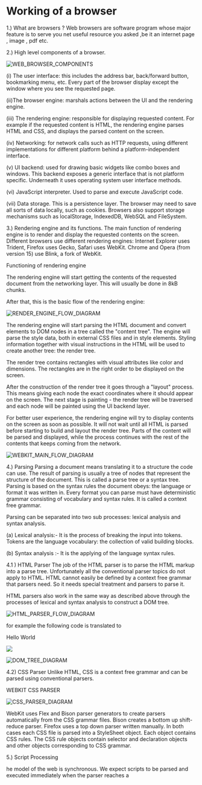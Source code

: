 # Working of a browser

1.) What are browsers ?
Web browsers are software program whose major feature is to serve you net useful resource you asked ,be it an internet page , image , pdf etc.


2.) High level components of a browser.

![WEB_BROWSER_COMPONENTS](images/web_browser_components.avif)

(i) The user interface: this includes the address bar, back/forward button, bookmarking menu, etc. Every part of the browser display except the window where you see the requested page.

(ii)The browser engine: marshals actions between the UI and the rendering engine.

(iii) The rendering engine: responsible for displaying requested content. For example if the requested content is HTML, the rendering engine parses HTML and CSS, and displays the parsed content on the screen.

(iv) Networking: for network calls such as HTTP requests, using different implementations for different platform behind a platform-independent interface.

(v) UI backend: used for drawing basic widgets like combo boxes and windows. This backend exposes a generic interface that is not platform specific. Underneath it uses operating system user interface methods.

(vi) JavaScript interpreter. Used to parse and execute JavaScript code.

(vii) Data storage. This is a persistence layer. The browser may need to save all sorts of data locally, such as cookies. Browsers also support storage mechanisms such as localStorage, IndexedDB, WebSQL and FileSystem.

3.) Rendering engine and its functions.
 The main function of rendering engine is to render and display the requested contents on the screen.
 Different browsers use different rendering engines: Internet Explorer uses Trident, Firefox uses Gecko, Safari uses WebKit. Chrome and Opera (from version 15) use Blink, a fork of WebKit.


 Functioning of rendering engine


 The rendering engine will start getting the contents of the requested document from the networking layer. This will usually be done in 8kB chunks.

After that, this is the basic flow of the rendering engine:

 ![RENDER_ENGINE_FLOW_DIAGRAM](images/rendering_engine_basic_flow.avif)



The rendering engine will start parsing the HTML document and convert elements to DOM nodes in a tree called the "content tree". The engine will parse the style data, both in external CSS files and in style elements. Styling information together with visual instructions in the HTML will be used to create another tree: the render tree.

The render tree contains rectangles with visual attributes like color and dimensions. The rectangles are in the right order to be displayed on the screen.

After the construction of the render tree it goes through a "layout" process. This means giving each node the exact coordinates where it should appear on the screen. The next stage is painting - the render tree will be traversed and each node will be painted using the UI backend layer.

For better user experience, the rendering engine will try to display contents on the screen as soon as possible. It will not wait until all HTML is parsed before starting to build and layout the render tree. Parts of the content will be parsed and displayed, while the process continues with the rest of the contents that keeps coming from the network.

 ![WEBKIT_MAIN_FLOW_DIAGRAM](images/webkit_main_flow_diagram.avif)


4.) Parsing 
Parsing a document means translating it to a structure the code can use. The result of parsing is usually a tree of nodes that represent the structure of the document. This is called a parse tree or a syntax tree.
Parsing is based on the syntax rules the document obeys: the language or format it was written in. Every format you can parse must have deterministic grammar consisting of vocabulary and syntax rules. It is called a context free grammar.


Parsing can be separated into two sub processes: lexical analysis and syntax analysis.

(a) Lexical analysis:- It is the process of breaking the input into tokens. Tokens are the language vocabulary: the collection of valid building blocks.

(b) Syntax analysis :- It is the applying of the language syntax rules.


4.1 ) HTML Parser 
The job of the HTML parser is to parse the HTML markup into a parse tree.
Unfortunately all the conventional parser topics do not apply to HTML. HTML cannot easily be defined by a context free grammar that parsers need. So it needs special treatment and parsers to parse it.

HTML parsers also work in the same way as described above through the processes of lexical and syntax analysis 
to construct a DOM tree.

 ![HTML_PARSER_FLOW_DIAGRAM](images/lexer_and_parser.avif)


for example the following code is translated to

<html>
  <body>
    <p>
      Hello World
    </p>
    <div> <img src="example.png"/></div>
  </body>
</html>

 ![DOM_TREE_DIAGRAM](images/HTML_DOM_TREE.avif)


4.2) CSS Parser 
Unlike HTML, CSS is a context free grammar and can be parsed using conventional parsers.

WEBKIT CSS PARSER

<!--  enter css parsing flow here -->
 ![CSS_PARSER_DIAGRAM](images/CSS_PARSER_FLOW.avif)


WebKit uses Flex and Bison parser generators to create parsers automatically from the CSS grammar files. Bison creates a bottom up shift-reduce parser. Firefox uses a top down parser written manually. In both cases each CSS file is parsed into a StyleSheet object. Each object contains CSS rules. The CSS rule objects contain selector and declaration objects and other objects corresponding to CSS grammar.



5.) Script Processing

he model of the web is synchronous. We expect scripts to be parsed and executed immediately when the parser reaches a <script> tag. The parsing of the document halts until the script has been executed. If the script is external then the resource must first be fetched from the network - this is also done synchronously, and parsing halts until the resource is fetched. We can add the "defer" attribute to a script, in which case it will not halt document parsing and will execute after the document is parsed. HTML5 adds an option to mark the script as asynchronous so it will be parsed and executed by a different thread.

5.1) Speculative Parsing
Both WebKit and Firefox do this optimization. While executing scripts, another thread parses the rest of the document and finds out what other resources need to be loaded from the network and loads them. In this way, resources can be loaded on parallel connections and overall speed is improved. Note: the speculative parser only parses references to external resources like external scripts, style sheets and images: it doesn't modify the DOM tree - that is left to the main parser.


6.) Tree Construction

While the DOM tree is being constructed, the browser constructs another tree, the render tree. This tree is of visual elements in the order in which they will be displayed. It is the visual representation of the document. The purpose of this tree is to enable painting the contents in their correct order.

7.) Layout
When the renderer is created and added to the tree, it does not have a position and size. Calculating these values is called layout or reflow.

HTML uses a flow based layout model, meaning that most of the time it is possible to compute the geometry in a single pass. Elements later "in the flow" typically do not affect the geometry of elements that are earlier "in the flow", so layout can proceed left-to-right, top-to-bottom through the document.

Layout is a recursive process. It begins at the root renderer, which corresponds to the <html> element of the HTML document. Layout continues recursively through some or all of the frame hierarchy, computing geometric information for each renderer that requires it.

The position of the root renderer is 0,0 and its dimensions are the viewport - the visible part of the browser window.

All renderers have a "layout" or "reflow" method, each renderer invokes the layout method of its children that need layout.


8.) Painting
In the painting stage, the render tree is traversed and the renderer's "paint()" method is called to display content on the screen. Painting uses the UI infrastructure component.

Like layout, painting can also be global - the entire tree is painted - or incremental. In incremental painting, some of the renderers change in a way that does not affect the entire tree. The changed renderer invalidates its rectangle on the screen. This causes the OS to see it as a "dirty region" and generate a "paint" event.

 The OS does it cleverly and coalesces several regions into one. In Chrome it is more complicated because the renderer is in a different process then the main process. Chrome simulates the OS behavior to some extent. The presentation listens to these events and delegates the message to the render root. The tree is traversed until the relevant renderer is reached. It will repaint itself (and usually its children).









